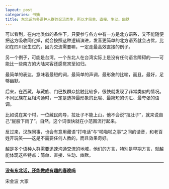 ```yaml
---
layout: post
categories: 书摘
title: 东北话为多语种人群的交流而生，所以才简单、直接、生动、幽默
---
```


可以看到，在内地类似的条件下，只要参与各方中有一方是北方语系，又不能随便把这方吸收同化掉，就会按照这种逻辑演进，发音更简单的北方语系就会占优，比如在四川发生过的。因为交流需要嘛，一定走最高效直接的例子。

另一个例子，可能是台湾。一个东北人在台湾实际上是没有任何语言障碍的——可能比一些南方的大陆来客还感觉宾至如归。

最简单的表达，意味着最短的词，最简单的声调，最形象的比喻，而且，最好，足够幽默。

后来，在西藏，与藏族、门巴族群众接触比较多，很快就发现了非常类似的情况。不同民族在互相沟通时，一定是选择最形象的比喻、最简短的词汇、最夸张的语调。

比如说在某个村，一位藏民向导，拉肚子不能上山，他不会说“拉肚子”，就来说自己“屁股下雨了”。自然，这个词很快就在小范围流行起来。

反过来，汉族同事，也会有意用藏语“打电话”与“啪啪啪之事”之间的谐音，和老百姓开玩笑——这是不需要任何人教的，而且效果奇好。

越是多个语种人群需要迅速沟通交流的地域，他们的方言，特别是早期方言，就越能体现这些特点：简单、直接、生动、幽默。

---

**[没有东北话，还能做成有趣的春晚吗](https://mp.weixin.qq.com/s/CN6614gbD4WaOz4j5LU5tg)**

宋金波 大家